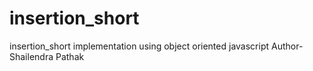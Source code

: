 # insertion_short
insertion_short implementation using object oriented javascript
Author-Shailendra Pathak
